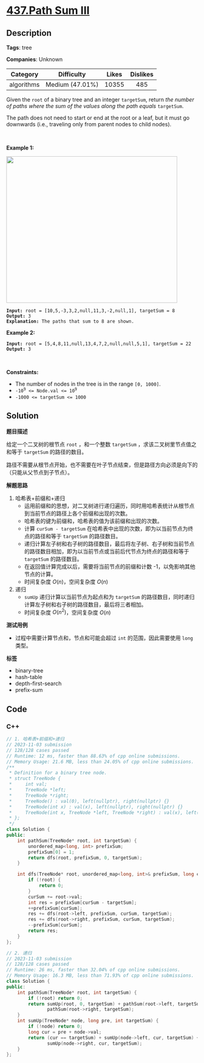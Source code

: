 # [437.Path Sum III](https://leetcode.com/problems/path-sum-iii/description/)

## Description

**Tags**: tree

**Companies**: Unknown

|  Category  |   Difficulty    | Likes | Dislikes |
| :--------: | :-------------: | :---: | :------: |
| algorithms | Medium (47.01%) | 10355 |   485    |

<p>Given the <code>root</code> of a binary tree and an integer <code>targetSum</code>, return <em>the number of paths where the sum of the values&nbsp;along the path equals</em>&nbsp;<code>targetSum</code>.</p>
<p>The path does not need to start or end at the root or a leaf, but it must go downwards (i.e., traveling only from parent nodes to child nodes).</p>
<p>&nbsp;</p>
<p><strong class="example">Example 1:</strong></p>
<img alt="" src="https://assets.leetcode.com/uploads/2021/04/09/pathsum3-1-tree.jpg" style="width: 450px; height: 386px;" />
<pre><code><strong>Input:</strong> root = [10,5,-3,3,2,null,11,3,-2,null,1], targetSum = 8
<strong>Output:</strong> 3
<strong>Explanation:</strong> The paths that sum to 8 are shown.</code></pre>
<p><strong class="example">Example 2:</strong></p>
<pre><code><strong>Input:</strong> root = [5,4,8,11,null,13,4,7,2,null,null,5,1], targetSum = 22
<strong>Output:</strong> 3</code></pre>
<p>&nbsp;</p>
<p><strong>Constraints:</strong></p>
<ul>
  <li>The number of nodes in the tree is in the range <code>[0, 1000]</code>.</li>
  <li><code>-10<sup>9</sup> &lt;= Node.val &lt;= 10<sup>9</sup></code></li>
  <li><code>-1000 &lt;= targetSum &lt;= 1000</code></li>
</ul>

## Solution

**题目描述**

给定一个二叉树的根节点 `root` ，和一个整数 `targetSum` ，求该二叉树里节点值之和等于 `targetSum` 的路径的数目。

路径不需要从根节点开始，也不需要在叶子节点结束，但是路径方向必须是向下的（只能从父节点到子节点）。

**解题思路**

1. 哈希表+前缀和+递归
   - 运用前缀和的思想，对二叉树进行递归遍历，同时用哈希表统计从根节点到当前节点的路径上各个前缀和出现的次数。
   - 哈希表的键为前缀和，哈希表的值为该前缀和出现的次数。
   - 计算 `curSum - targetSum` 在哈希表中出现的次数，即为以当前节点为终点的路径和等于 `targetSum` 的路径数目。
   - 递归计算左子树和右子树的路径数目，最后将左子树、右子树和当前节点的路径数目相加，即为以当前节点或当前后代节点为终点的路径和等于 `targetSum` 的路径数目。
   - 在返回值计算完成以后，需要将当前节点的前缀和计数 -1，以免影响其他节点的计算。
   - 时间复杂度 $O(n)$，空间复杂度 $O(n)$
2. 递归
   - `sumUp` 递归计算以当前节点为起点和为 `targetSum` 的路径数目，同时递归计算左子树和右子树的路径数目，最后将三者相加。
   - 时间复杂度 $O(n^2)$，空间复杂度 $O(n)$

**测试用例**

- 过程中需要计算节点和，节点和可能会超过 `int` 的范围，因此需要使用 `long` 类型。

**标签**

- binary-tree
- hash-table
- depth-first-search
- prefix-sum

<!-- code start -->
## Code

### C++

```cpp
// 1. 哈希表+前缀和+递归
// 2023-11-03 submission
// 128/128 cases passed
// Runtime: 12 ms, faster than 88.63% of cpp online submissions.
// Memory Usage: 21.6 MB, less than 24.05% of cpp online submissions.
/**
 * Definition for a binary tree node.
 * struct TreeNode {
 *     int val;
 *     TreeNode *left;
 *     TreeNode *right;
 *     TreeNode() : val(0), left(nullptr), right(nullptr) {}
 *     TreeNode(int x) : val(x), left(nullptr), right(nullptr) {}
 *     TreeNode(int x, TreeNode *left, TreeNode *right) : val(x), left(left), right(right) {}
 * };
 */
class Solution {
public:
    int pathSum(TreeNode* root, int targetSum) {
        unordered_map<long, int> prefixSum;
        prefixSum[0] = 1;
        return dfs(root, prefixSum, 0, targetSum);
    }

    int dfs(TreeNode* root, unordered_map<long, int>& prefixSum, long curSum, int targetSum) {
        if (!root) {
            return 0;
        }
        curSum += root->val;
        int res = prefixSum[curSum - targetSum];
        ++prefixSum[curSum];
        res += dfs(root->left, prefixSum, curSum, targetSum);
        res += dfs(root->right, prefixSum, curSum, targetSum);
        --prefixSum[curSum];
        return res;
    }
};
```

```cpp
// 2. 递归
// 2023-11-03 submission
// 128/128 cases passed
// Runtime: 26 ms, faster than 32.04% of cpp online submissions.
// Memory Usage: 16.3 MB, less than 71.93% of cpp online submissions.
class Solution {
public:
    int pathSum(TreeNode* root, int targetSum) {
        if (!root) return 0;
        return sumUp(root, 0, targetSum) + pathSum(root->left, targetSum) +
               pathSum(root->right, targetSum);
    }
    int sumUp(TreeNode* node, long pre, int targetSum) {
        if (!node) return 0;
        long cur = pre + node->val;
        return (cur == targetSum) + sumUp(node->left, cur, targetSum) +
               sumUp(node->right, cur, targetSum);
    }
};
```

<!-- code end -->
